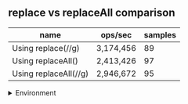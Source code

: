 ## replace vs replaceAll comparison

|name|ops/sec|samples|
|-|-|-|
|Using replace(//g)|3,174,456|89|
|Using replaceAll()|2,413,426|97|
|Using replaceAll(//g)|2,946,672|95|


<details>
<summary>Environment</summary>

* __Machine:__ linux x64 | 4 vCPUs | 15.6GB Mem
* __Run:__ Tue Mar 12 2024 19:10:05 GMT+0000 (Coordinated Universal Time)
</details>

<!--
{"environment":{"platform":"linux","arch":"x64","cpus":4,"totalMemory":15.606491088867188},"benchmarks":[{"name":"Using replace(//g)","opsSec":3174456.313663545,"samples":5},{"name":"Using replaceAll()","opsSec":2413426.3723023073,"samples":5},{"name":"Using replaceAll(//g)","opsSec":2946672.2498919177,"samples":5}]}-->
